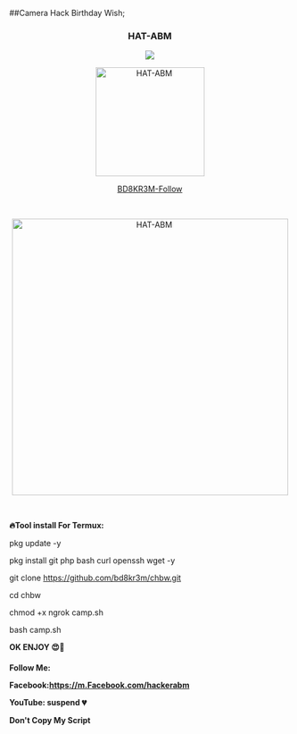 ##Camera Hack Birthday Wish;

<h3 align="center">HAT-ABM</H3>
<p align="center"><img src="https://img.shields.io/badge/MADE%20IN-BANGLADESH-green?colorA=%23ff0000&colorB=%23017e40&style=flat-square">
  </p>
<p align="center"><a href="https://github.com/bd8kr3m"><img src="https://user-images.githubusercontent.com/57522482/107873075-b5ae7500-6ed9-11eb-8442-313bac10254b.gif" height='195' alt="HAT-ABM"></p>

<p align="center">BD8KR3M-Follow</p><br></a>



<p align="center"><a href="https://github.com/bd8kr3m/chbw"><img src="https://user-images.githubusercontent.com/57522482/111036739-f18e1900-844a-11eb-8252-c64c89b11ad5.jpg" height='495' alt="HAT-ABM"></p>

</a>
<br>



<b>🔥Tool install For Termux:</b>

pkg update -y

pkg install git php bash curl openssh wget -y

git clone https://github.com/bd8kr3m/chbw.git

cd chbw

chmod +x ngrok camp.sh


bash camp.sh


<b>OK ENJOY 😍🥰</b>






<h4>Follow Me:
  
  
Facebook:https://m.Facebook.com/hackerabm<br>


YouTube: suspend 💔<br>

Don't Copy My Script</h4>
